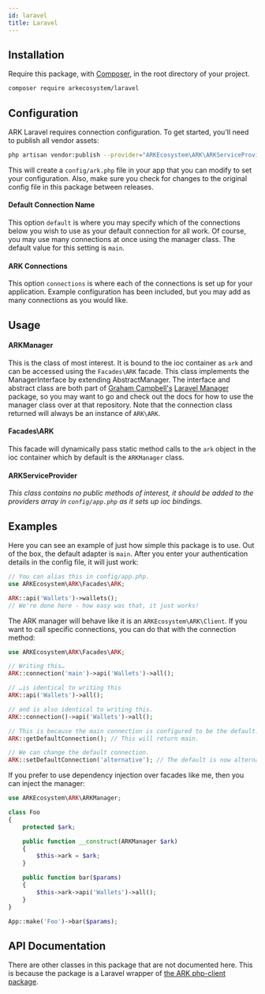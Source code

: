 ```yaml
---
id: laravel
title: Laravel
---
```


## Installation

Require this package, with [Composer](https://getcomposer.org/), in the root directory of your project.

```bash
composer require arkecosystem/laravel
```

## Configuration

ARK Laravel requires connection configuration. To get started, you'll need to publish all vendor assets:

```bash
php artisan vendor:publish --provider="ARKEcosystem\ARK\ARKServiceProvider"
```

This will create a `config/ark.php` file in your app that you can modify to set your configuration. Also, make sure you check for changes to the original config file in this package between releases.

#### Default Connection Name

This option `default` is where you may specify which of the connections below you wish to use as your default connection for all work. Of course, you may use many connections at once using the manager class. The default value for this setting is `main`.

#### ARK Connections

This option `connections` is where each of the connections is set up for your application. Example configuration has been included, but you may add as many connections as you would like.

## Usage

#### ARKManager

This is the class of most interest. It is bound to the ioc container as `ark` and can be accessed using the `Facades\ARK` facade. This class implements the ManagerInterface by extending AbstractManager. The interface and abstract class are both part of [Graham Campbell's](https://github.com/GrahamCampbell) [Laravel Manager](https://github.com/GrahamCampbell/Laravel-Manager) package, so you may want to go and check out the docs for how to use the manager class over at that repository. Note that the connection class returned will always be an instance of `ARK\ARK`.

#### Facades\ARK

This facade will dynamically pass static method calls to the `ark` object in the ioc container which by default is the `ARKManager` class.

#### ARKServiceProvider

_This class contains no public methods of interest, it should be added to the providers array in `config/app.php` as it sets up ioc bindings._

## Examples

Here you can see an example of just how simple this package is to use. Out of the box, the default adapter is `main`. After you enter your authentication details in the config file, it will just work:

```php
// You can alias this in config/app.php.
use ARKEcosystem\ARK\Facades\ARK;

ARK::api('Wallets')->wallets();
// We're done here - how easy was that, it just works!
```

The ARK manager will behave like it is an `ARKEcosystem\ARK\Client`. If you want to call specific connections, you can do that with the connection method:

```php
use ARKEcosystem\ARK\Facades\ARK;

// Writing this…
ARK::connection('main')->api('Wallets')->all();

// …is identical to writing this
ARK::api('Wallets')->all();

// and is also identical to writing this.
ARK::connection()->api('Wallets')->all();

// This is because the main connection is configured to be the default.
ARK::getDefaultConnection(); // This will return main.

// We can change the default connection.
ARK::setDefaultConnection('alternative'); // The default is now alternative.
```

If you prefer to use dependency injection over facades like me, then you can inject the manager:

```php
use ARKEcosystem\ARK\ARKManager;

class Foo
{
    protected $ark;

    public function __construct(ARKManager $ark)
    {
        $this->ark = $ark;
    }

    public function bar($params)
    {
        $this->ark->api('Wallets')->all();
    }
}

App::make('Foo')->bar($params);
```

## API Documentation

There are other classes in this package that are not documented here. This is because the package is a Laravel wrapper of [the ARK php-client package](https://github.com/ARKEcosystem/php-client).
